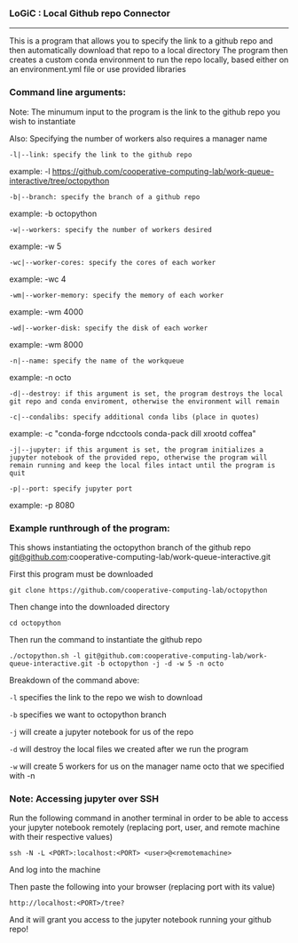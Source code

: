 ### LoGiC : Local Github repo Connector
----------------------------------------
This is a program that allows you to specify the link to a github repo and then automatically download that repo to a local directory
The program then creates a custom conda environment to run the repo locally, based either on an environment.yml file or use provided libraries

### Command line arguments:

Note: The minumum input to the program is the link to the github repo you wish to instantiate

Also: Specifying the number of workers also requires a manager name
```
-l|--link: specify the link to the github repo
```
example: -l https://github.com/cooperative-computing-lab/work-queue-interactive/tree/octopython
```
-b|--branch: specify the branch of a github repo
```
example: -b octopython
```
-w|--workers: specify the number of workers desired
```
example: -w 5
```
-wc|--worker-cores: specify the cores of each worker
```
example: -wc 4
```
-wm|--worker-memory: specify the memory of each worker
```
example: -wm 4000
```
-wd|--worker-disk: specify the disk of each worker
```
example: -wm 8000
```
-n|--name: specify the name of the workqueue
```
example: -n octo
```
-d|--destroy: if this argument is set, the program destroys the local git repo and conda enviroment, otherwise the environment will remain
```
```
-c|--condalibs: specify additional conda libs (place in quotes)
```
example: -c "conda-forge ndcctools conda-pack dill xrootd coffea"
```
-j|--jupyter: if this argument is set, the program initializes a jupyter notebook of the provided repo, otherwise the program will remain running and keep the local files intact until the program is quit
```
```
-p|--port: specify jupyter port
```
example: -p 8080

### Example runthrough of the program:

This shows instantiating the octopython branch of the github repo git@github.com:cooperative-computing-lab/work-queue-interactive.git

First this program must be downloaded
```
git clone https://github.com/cooperative-computing-lab/octopython
```
Then change into the downloaded directory
```
cd octopython
```
Then run the command to instantiate the github repo
```
./octopython.sh -l git@github.com:cooperative-computing-lab/work-queue-interactive.git -b octopython -j -d -w 5 -n octo
```
Breakdown of the command above:

```-l``` specifies the link to the repo we wish to download

```-b``` specifies we want to octopython branch

```-j``` will create a jupyter notebook for us of the repo

```-d``` will destroy the local files we created after we run the program

```-w``` will create 5 workers for us on the manager name octo that we specified with -n

### Note: Accessing jupyter over SSH

Run the following command in another terminal in order to be able to access your jupyter notebook remotely (replacing port, user, and remote machine with their respective values)

```ssh -N -L <PORT>:localhost:<PORT> <user>@<remotemachine>```

And log into the machine

Then paste the following into your browser (replacing port with its value)

```http://localhost:<PORT>/tree?```

And it will grant you access to the jupyter notebook running your github repo!